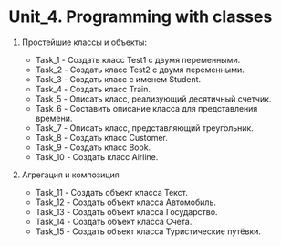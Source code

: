 # Unit_4. Programming with classes
1. Простейшие классы и объекты:
   - Task_1 - Создать класс Test1 с двумя переменными.
   - Task_2 - Создать класс Test2 с двумя переменными.
   - Task_3 - Создать класс с именем Student.
   - Task_4 - Создать класс Train.
   - Task_5 - Описать класс, реализующий десятичный счетчик.
   - Task_6 - Составить описание класса для представления времени.
   - Task_7 - Описать класс, представляющий треугольник.
   - Task_8 - Создать класс Customer.
   - Task_9 - Создать класс Book.
   - Task_10 - Создать класс Airline.
   

2. Агрегация и композиция
   - Task_11 - Создать объект класса Текст.
   - Task_12 - Создать объект класса Автомобиль.
   - Task_13 - Создать объект класса Государство.
   - Task_14 - Создать объект класса Счета.
   - Task_15 - Создать объект класса Туристические путёвки.